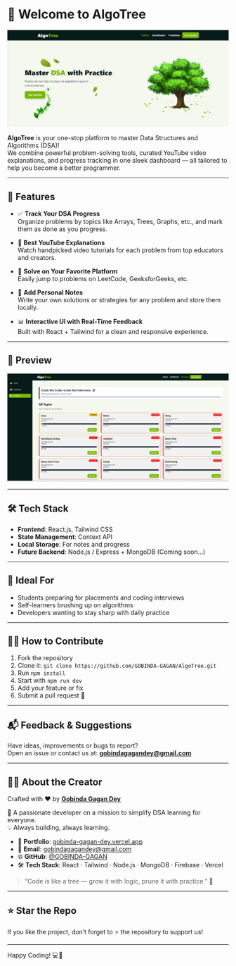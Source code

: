 # 🌳 Welcome to **AlgoTree**

![AlgoTree Banner](Client/public/algotree-banner.png)

**AlgoTree** is your one-stop platform to master Data Structures and Algorithms (DSA)!  
We combine powerful problem-solving tools, curated YouTube video explanations, and progress tracking in one sleek dashboard — all tailored to help you become a better programmer.

---

## 🚀 Features

- ✅ **Track Your DSA Progress**  
  Organize problems by topics like Arrays, Trees, Graphs, etc., and mark them as done as you progress.

- 🎥 **Best YouTube Explanations**  
  Watch handpicked video tutorials for each problem from top educators and creators.

- 🔗 **Solve on Your Favorite Platform**  
  Easily jump to problems on LeetCode, GeeksforGeeks, etc.

- 📝 **Add Personal Notes**  
  Write your own solutions or strategies for any problem and store them locally.

- 📊 **Interactive UI with Real-Time Feedback**  
  Built with React + Tailwind for a clean and responsive experience.

---

## 📸 Preview

![App Screenshot](Client/public/algotree-banner-1.png)

---

## 🛠 Tech Stack

- **Frontend**: React.js, Tailwind CSS  
- **State Management**: Context API  
- **Local Storage**: For notes and progress  
- **Future Backend**: Node.js / Express + MongoDB (Coming soon...)

---

## 🧠 Ideal For

- Students preparing for placements and coding interviews  
- Self-learners brushing up on algorithms  
- Developers wanting to stay sharp with daily practice

---

## 🧑‍💻 How to Contribute

1. Fork the repository  
2. Clone it: `git clone https://github.com/GOBINDA-GAGAN/AlgoTree.git`  
3. Run `npm install`  
4. Start with `npm run dev`  
5. Add your feature or fix  
6. Submit a pull request 🚀

---

## 📬 Feedback & Suggestions

Have ideas, improvements or bugs to report?  
Open an issue or contact us at: **gobindagagandey@gmail.com**


---

## 👨‍💼 About the Creator

Crafted with ❤️ by [**Gobinda Gagan Dey**](https://gobinda-gagan-dey.vercel.app/)

🚀 A passionate developer on a mission to simplify DSA learning for everyone.  
💡 Always building, always learning.

- 🔗 **Portfolio**: [gobinda-gagan-dey.vercel.app](https://gobinda-gagan-dey.vercel.app/)
- 📧 **Email**: [gobindagagandey@gmail.com](mailto:gobindagagandey@gmail.com)
- 🌐 **GitHub**: [@GOBINDA-GAGAN](https://github.com/GOBINDA-GAGAN)
- 🛠️ **Tech Stack**: React · Tailwind · Node.js · MongoDB · Firebase · Vercel

> “Code is like a tree — grow it with logic, prune it with practice.” 🌱


---

## ⭐ Star the Repo

If you like the project, don’t forget to ⭐ the repository to support us!

---

Happy Coding! 💻🌱
